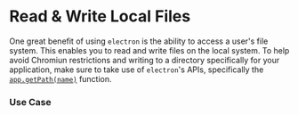 # Read & Write Local Files

One great benefit of using `electron` is the ability to access a user's file system. This enables you to read and write files on the local system. To help avoid Chromiun restrictions and writing to a directory specifically for your application, make sure to take use of `electron`'s APIs, specifically the [`app.getPath(name)`](https://electron.atom.io/docs/api/app/#appgetpathname) function.



### Use Case





